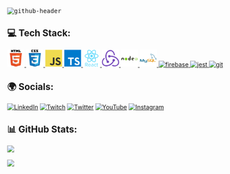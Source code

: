 <kbd>
<img width="1200" alt="github-header" src="https://user-images.githubusercontent.com/86626927/181935437-8777fb29-2b06-42a8-8093-6bdd175afe8b.png" >
</kbd>

## 💻 Tech Stack:
<p align="left"> 
 <a href="https://www.w3.org/html/" target="_blank" rel="noreferrer"> <img src="https://raw.githubusercontent.com/devicons/devicon/master/icons/html5/html5-original-wordmark.svg" alt="html5" width="40" height="40"/> </a> <a href="https://www.w3schools.com/css/" target="_blank" rel="noreferrer"> <img src="https://raw.githubusercontent.com/devicons/devicon/master/icons/css3/css3-original-wordmark.svg" alt="css3" width="40" height="40"/> </a> <a href="https://developer.mozilla.org/en-US/docs/Web/JavaScript" target="_blank" rel="noreferrer"> <img src="https://raw.githubusercontent.com/devicons/devicon/master/icons/javascript/javascript-original.svg" alt="javascript" width="40" height="40"/> </a> <a href="https://www.typescriptlang.org/" target="_blank" rel="noreferrer"> <img src="https://raw.githubusercontent.com/devicons/devicon/master/icons/typescript/typescript-original.svg" alt="typescript" width="40" height="40"/> </a> <a href="https://reactjs.org/" target="_blank" rel="noreferrer"> <img src="https://raw.githubusercontent.com/devicons/devicon/master/icons/react/react-original-wordmark.svg" alt="react" width="40" height="40"/> </a> <a href="https://redux.js.org" target="_blank" rel="noreferrer"> <img src="https://raw.githubusercontent.com/devicons/devicon/master/icons/redux/redux-original.svg" alt="redux" width="40" height="40"/> </a> <a href="https://nodejs.org" target="_blank" rel="noreferrer"> <img src="https://raw.githubusercontent.com/devicons/devicon/master/icons/nodejs/nodejs-original-wordmark.svg" alt="nodejs" width="40" height="40"/> </a> <a href="https://www.mysql.com/" target="_blank" rel="noreferrer"> <img src="https://raw.githubusercontent.com/devicons/devicon/master/icons/mysql/mysql-original-wordmark.svg" alt="mysql" width="40" height="40"/> </a> <a href="https://firebase.google.com/" target="_blank" rel="noreferrer"> <img src="https://www.vectorlogo.zone/logos/firebase/firebase-icon.svg" alt="firebase" width="40" height="40"/> </a> <a href="https://jestjs.io" target="_blank" rel="noreferrer"> <img src="https://www.vectorlogo.zone/logos/jestjsio/jestjsio-icon.svg" alt="jest" width="40" height="40"/> </a> <a href="https://git-scm.com/" target="_blank" rel="noreferrer"> <img src="https://www.vectorlogo.zone/logos/git-scm/git-scm-icon.svg" alt="git" width="40" height="40"/> </a> </p>



## 🌍 Socials:
[![LinkedIn](https://img.shields.io/badge/LinkedIn-%230077B5.svg?logo=linkedin&logoColor=white)](https://linkedin.com/in/melgonzalez092) [![Twitch](https://img.shields.io/badge/Twitch-%239146FF.svg?logo=Twitch&logoColor=white)](https://twitch.tv/melxincognito) [![Twitter](https://img.shields.io/badge/Twitter-%231DA1F2.svg?logo=Twitter&logoColor=white)](https://twitter.com/melxincognito) [![YouTube](https://img.shields.io/badge/YouTube-%23FF0000.svg?logo=YouTube&logoColor=white)](https://youtube.com/channel/UCIsEgMaokVbYBt6siV9y1NQ) [![Instagram](https://img.shields.io/badge/Instagram-%23E4405F.svg?logo=Instagram&logoColor=white)](https://instagram.com/melxincognito_cssart)  




## 📊 GitHub Stats:

<img 
   src="https://github-readme-stats.vercel.app/api?username=melxincognito&show_icons=true&theme=radical" 
/>

<img src='https://github-readme-stats.vercel.app/api/top-langs/?username=melxincognito&layout=compact&theme=radical&hide=swift,c%23'/>


